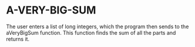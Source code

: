# A-VERY-BIG-SUM
The user enters a list of long integers, which the program then sends to the aVeryBigSum function. This function finds the sum of all the parts and returns it.
